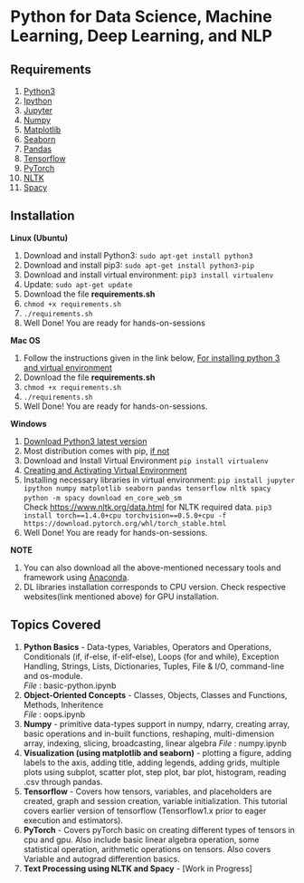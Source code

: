 # Python for Data Science,  Machine Learning, Deep Learning, and NLP
## Requirements
1. [Python3](https://www.python.org/)
2. [Ipython](https://ipython.org/index.html)
3. [Jupyter](https://jupyter.readthedocs.io/en/latest/install.html)
4. [Numpy](https://pypi.org/project/numpy/)
5. [Matplotlib](https://pypi.org/project/matplotlib/)
6. [Seaborn](https://seaborn.pydata.org/)
7. [Pandas](https://pypi.org/project/pandas/)
8. [Tensorflow](https://www.tensorflow.org/)
9. [PyTorch](https://pytorch.org/)
10. [NLTK](https://www.nltk.org/)
11. [Spacy](https://spacy.io/)
## Installation

**Linux (Ubuntu)**
1. Download and install Python3: `sudo apt-get install python3`
2. Download and install pip3: `sudo apt-get install python3-pip`
3. Download and install virtual environment: `pip3 install virtualenv`
4. Update: `sudo apt-get update`
5. Download the file **requirements.sh**
6. `chmod +x requirements.sh`
7. `./requirements.sh`
9. Well Done! You are ready for hands-on-sessions

**Mac OS**
1. Follow the instructions given in the link below, [For installing python 3 and virtual environment](https://www.digitalocean.com/community/tutorials/how-to-install-python-3-and-set-up-a-local-programming-environment-on-macos)
2. Download the file **requirements.sh**
3. `chmod +x requirements.sh`
4. `./requirements.sh`
6. Well Done! You are ready for hands-on-sessions.

**Windows**
1. [Download Python3 latest version](https://www.python.org/downloads/windows/)
2. Most distribution comes with pip, [if not](https://www.liquidweb.com/kb/install-pip-windows/)
3. Download and Install Virtual Environment `pip install virtualenv`
4. [Creating and Activating Virtual Environment](https://programwithus.com/learn-to-code/Pip-and-virtualenv-on-Windows/)
5. Installing necessary libraries in virtual environment: `pip install jupyter ipython numpy matplotlib seaborn pandas tensorflow nltk spacy ` <br>
`python -m spacy download en_core_web_sm` <br>
Check https://www.nltk.org/data.html for NLTK required data.
`pip3 install torch==1.4.0+cpu torchvision==0.5.0+cpu -f https://download.pytorch.org/whl/torch_stable.html`
6. Well Done! You are ready for hands-on-sessions.

**NOTE** 
1. You can also download all the above-mentioned necessary tools and framework using [Anaconda](https://www.anaconda.com/distribution/).
2. DL libraries installation corresponds to CPU version. Check respective websites(link mentioned above) for GPU installation.

## Topics Covered
1. **Python Basics** - Data-types, Variables, Operators and Operations, Conditionals (if, if-else, if-elif-else), Loops (for and while), Exception Handling, Strings, Lists, Dictionaries, Tuples, File & I/O, command-line and os-module. <br>
*File* : basic-python.ipynb
2. **Object-Oriented Concepts** - Classes, Objects, Classes and Functions, Methods, Inheritence <br>
*File* : oops.ipynb
3. **Numpy** - primitive data-types support in numpy, ndarry, creating array, basic operations and in-built functions, reshaping, multi-dimension array, indexing, slicing, broadcasting, linear algebra
*File* : numpy.ipynb
4. **Visualization (using matplotlib and seaborn)** - plotting a figure, adding labels to the axis, adding title, adding legends, adding grids, multiple plots using subplot, scatter plot, step plot, bar plot, histogram, reading .csv through pandas.
5. **Tensorflow** - Covers how tensors, variables, and placeholders are created, graph and session creation, variable initialization. This tutorial covers earlier version of tensorflow (Tensorflow1.x prior to eager execution and estimators).
6. **PyTorch** - Covers pyTorch basic on creating different types of tensors in cpu and gpu. Also include basic linear algebra operation, some statistical operation, arithmetic operations on tensors. Also covers Variable and autograd differention basics.
7. **Text Processing using NLTK and Spacy** - [Work in Progress]
